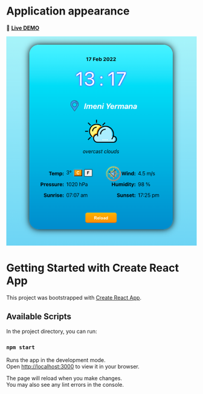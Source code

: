 # Application appearance
:link: **[Live DEMO](https://react-weather-app-k5cbiiik1-botanik-lena.vercel.app/)**

![weatherCardScreen](public/weatherCardScreen.png)



# Getting Started with Create React App

This project was bootstrapped with [Create React App](https://github.com/facebook/create-react-app).

## Available Scripts

In the project directory, you can run:

### `npm start`

Runs the app in the development mode.\
Open [http://localhost:3000](http://localhost:3000) to view it in your browser.

The page will reload when you make changes.\
You may also see any lint errors in the console.
